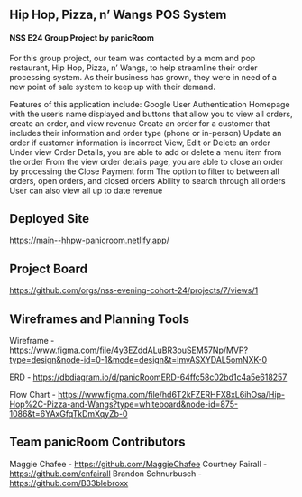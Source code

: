 ## Hip Hop, Pizza, n’ Wangs POS System

#### NSS E24 Group Project by panicRoom

For this group project, our team was contacted by a mom and pop restaurant, Hip Hop, Pizza, n’ Wangs, to help streamline their order processing system. As their business has grown, they were in need of a new point of sale system to keep up with their demand. 

Features of this application include:
Google User Authentication 
Homepage with the user’s name displayed and buttons that allow you to view all orders, create an order, and view revenue
Create an order for a customer that includes their information and order type (phone or in-person)
Update an order if customer information is incorrect
View, Edit or Delete an order
Under view Order Details, you are able to add or delete a menu item from the order
From the view order details page, you are able to close an order by processing the Close Payment form
The option to filter to between all orders, open orders, and closed orders
Ability to search through all orders
User can also view all up to date revenue

## Deployed Site

https://main--hhpw-panicroom.netlify.app/

## Project Board

https://github.com/orgs/nss-evening-cohort-24/projects/7/views/1

## Wireframes and Planning Tools

Wireframe - https://www.figma.com/file/4y3EZddALuBR3ouSEM57Np/MVP?type=design&node-id=0-1&mode=design&t=ImvASXYDAL5omNXK-0

ERD - https://dbdiagram.io/d/panicRoomERD-64ffc58c02bd1c4a5e618257

Flow Chart - https://www.figma.com/file/hd6T2kFZERHFX8xL6ihOsa/Hip-Hop%2C-Pizza-and-Wangs?type=whiteboard&node-id=875-1086&t=6YAxGfqTkDmXqyZb-0

## Team panicRoom Contributors
Maggie Chafee - https://github.com/MaggieChafee
Courtney Fairall - https://github.com/cnfairall
Brandon Schnurbusch - https://github.com/B33blebroxx
